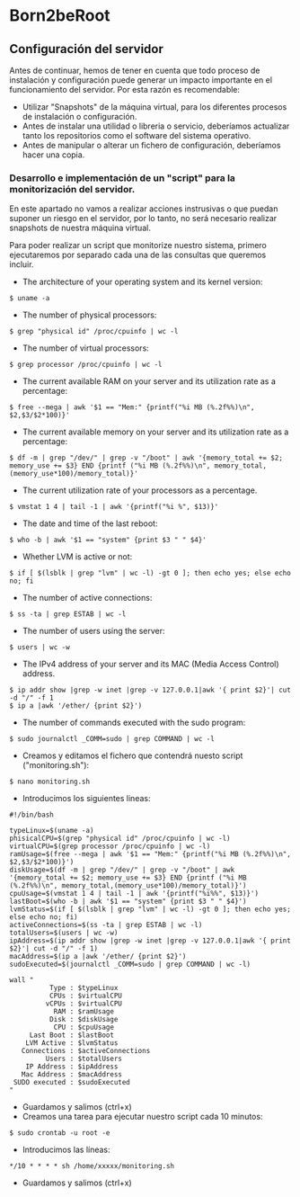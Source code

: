 # Born2beRoot

## Configuración del servidor

Antes de continuar, hemos de tener en cuenta que todo proceso de instalación y configuración puede generar un impacto importante en el funcionamiento del servidor. Por esta razón es recomendable:

- Utilizar "Snapshots" de la máquina virtual, para los diferentes procesos de instalación o configuración.
- Antes de instalar una utilidad o libreria o servicio, deberíamos actualizar tanto los repositorios como el software del sistema operativo.
- Antes de manipular o alterar un fichero de configuración, deberíamos hacer una copia.

### Desarrollo e implementación de un "script" para la monitorización del servidor.

En este apartado no vamos a realizar acciones instrusivas o que puedan suponer un riesgo en el servidor, por lo tanto, no será necesario realizar snapshots de nuestra máquina virtual.

Para poder realizar un script que monitorize nuestro sistema, primero ejecutaremos por separado cada una de las consultas que queremos incluir.

- The architecture of your operating system and its kernel version:
```
$ uname -a
```
- The number of physical processors:
```
$ grep "physical id" /proc/cpuinfo | wc -l
```
- The number of virtual processors:
```
$ grep processor /proc/cpuinfo | wc -l
```
- The current available RAM on your server and its utilization rate as a percentage:
```
$ free --mega | awk '$1 == "Mem:" {printf("%i MB (%.2f%%)\n", $2,$3/$2*100)}'
```
- The current available memory on your server and its utilization rate as a percentage:
```
$ df -m | grep "/dev/" | grep -v "/boot" | awk '{memory_total += $2; memory_use += $3} END {printf ("%i MB (%.2f%%)\n", memory_total,(memory_use*100)/memory_total)}'
```
- The current utilization rate of your processors as a percentage.
```
$ vmstat 1 4 | tail -1 | awk '{printf("%i %", $13)}'
```
- The date and time of the last reboot:
```
$ who -b | awk '$1 == "system" {print $3 " " $4}'
```
- Whether LVM is active or not:
```
$ if [ $(lsblk | grep "lvm" | wc -l) -gt 0 ]; then echo yes; else echo no; fi
```
- The number of active connections:
```
$ ss -ta | grep ESTAB | wc -l
```
- The number of users using the server:
```
$ users | wc -w
```
- The IPv4 address of your server and its MAC (Media Access Control) address.
```
$ ip addr show |grep -w inet |grep -v 127.0.0.1|awk '{ print $2}'| cut -d "/" -f 1
$ ip a |awk '/ether/ {print $2}')
```
- The number of commands executed with the sudo program:
```
$ sudo journalctl _COMM=sudo | grep COMMAND | wc -l
```
- Creamos y editamos el fichero que contendrá nuesto script ("monitoring.sh"):
```
$ nano monitoring.sh
```
- Introducimos los siguientes lineas:
```
#!/bin/bash

typeLinux=$(uname -a)
phisicalCPU=$(grep "physical id" /proc/cpuinfo | wc -l)
virtualCPU=$(grep processor /proc/cpuinfo | wc -l)
ramUsage=$(free --mega | awk '$1 == "Mem:" {printf("%i MB (%.2f%%)\n", $2,$3/$2*100)}')
diskUsage=$(df -m | grep "/dev/" | grep -v "/boot" | awk '{memory_total += $2; memory_use += $3} END {printf ("%i MB (%.2f%%)\n", memory_total,(memory_use*100)/memory_total)}')
cpuUsage=$(vmstat 1 4 | tail -1 | awk '{printf("%i%%", $13)}')
lastBoot=$(who -b | awk '$1 == "system" {print $3 " " $4}')
lvmStatus=$(if [ $(lsblk | grep "lvm" | wc -l) -gt 0 ]; then echo yes; else echo no; fi)
activeConnections=$(ss -ta | grep ESTAB | wc -l)
totalUsers=$(users | wc -w)
ipAddress=$(ip addr show |grep -w inet |grep -v 127.0.0.1|awk '{ print $2}'| cut -d "/" -f 1)
macAddress=$(ip a |awk '/ether/ {print $2}')
sudoExecuted=$(journalctl _COMM=sudo | grep COMMAND | wc -l)

wall " 
          Type : $typeLinux
          CPUs : $virtualCPU
         vCPUs : $virtualCPU
           RAM : $ramUsage
          Disk : $diskUsage
           CPU : $cpuUsage
     Last Boot : $lastBoot
    LVM Active : $lvmStatus
   Connections : $activeConnections
         Users : $totalUsers
    IP Address : $ipAddress
   Mac Address : $macAddress
 SUDO executed : $sudoExecuted
"
```
- Guardamos y salimos (ctrl+x)
- Creamos una tarea para ejecutar nuestro script cada 10 minutos:
```
$ sudo crontab -u root -e
```
- Introducimos las líneas:
```
*/10 * * * * sh /home/xxxxx/monitoring.sh
```
- Guardamos y salimos (ctrl+x)
